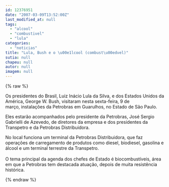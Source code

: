 ```yaml
---
id: 12376951
date: "2007-03-09T13:52:00Z"
last_modified_at: null
tags:
  - "alcool"
  - "combustivel"
  - "lula"
categories:
  - "noticias"
title: "Lula, Bush e o \u00e1lcool (combust\u00edvel)"
sutia: null
chapeu: null
autor: null
imagem: null
---
```

{% raw %}
<p><P>Os presidentes do Brasil, Luiz Inácio Lula da Silva, e dos Estados Unidos da América, George W. Bush, visitaram nesta sexta-feira, 9 de março,&nbsp;instalações da Petrobras em Guarulhos, no Estado de São Paulo. </P></p>
<p><P>Eles estarão acompanhados pelo presidente da Petrobras, José Sergio Gabrielli de Azevedo, de diretores da empresa e dos presidentes da Transpetro e da Petrobras Distribuidora.</P></p>
<p><P>No local funciona um terminal da Petrobras Distribuidora, que faz operações de carregamento de produtos como diesel, biodiesel, gasolina e álcool e um terminal terrestre da Transpetro.<BR><BR>O tema principal da agenda dos chefes de Estado é biocombustíveis, área em que a Petrobras tem destacada atuação, depois de muita resistência histórica.</P> </p>
{% endraw %}